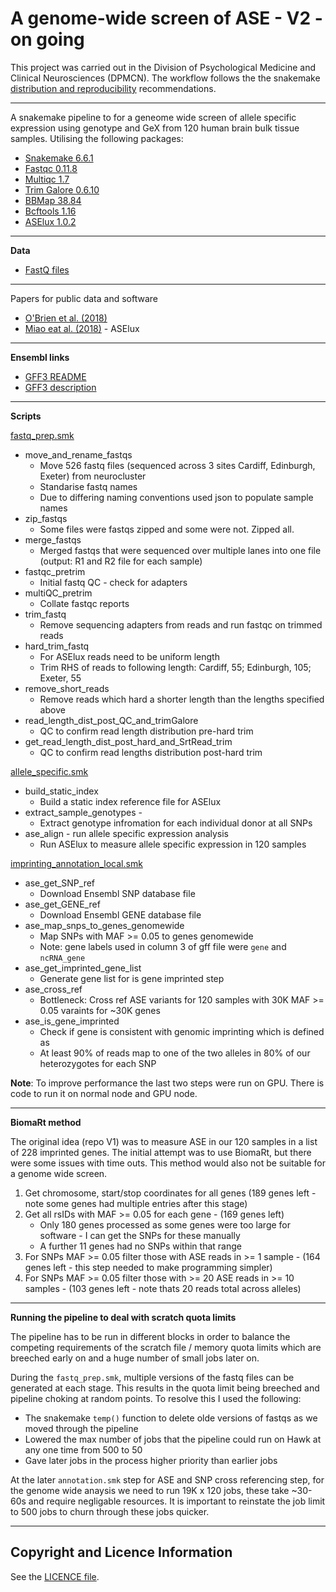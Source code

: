 # A genome-wide screen of ASE - V2 - on going

This project was carried out in the Division of Psychological Medicine and Clinical Neurosciences (DPMCN). The workflow follows the the snakemake [distribution and reproducibility](https://snakemake.readthedocs.io/en/stable/snakefiles/deployment.html) recommendations. 

***

A snakemake pipeline to for a geneome wide screen of allele specific expression using genotype and GeX from 120 human brain bulk tissue samples. Utilising the following packages:

+ [Snakemake 6.6.1](https://snakemake.readthedocs.io/en/stable/)
+ [Fastqc 0.11.8](https://github.com/s-andrews/FastQC)
+ [Multiqc 1.7](https://multiqc.info)
+ [Trim Galore 0.6.10](https://github.com/FelixKrueger/TrimGalore) 
+ [BBMap 38.84](https://jgi.doe.gov/data-and-tools/software-tools/bbtools/bb-tools-user-guide/bbmap-guide/) 
+ [Bcftools 1.16](https://samtools.github.io/bcftools/bcftools.html)
+ [ASElux 1.0.2](https://github.com/abl0719/ASElux)

***

**Data**

+ [FastQ files](https://ega-archive.org/search-results.php?query=EGAS00001003214)

***

Papers for public data and software

+ [O'Brien et al. (2018)](https://genomebiology.biomedcentral.com/articles/10.1186/s13059-018-1567-1#Sec24)
+ [Miao eat al. (2018)](https://www.ncbi.nlm.nih.gov/pmc/articles/PMC5905663/) - ASElux
 
***

**Ensembl links**


+ [GFF3 README](https://ftp.ensembl.org/pub/release-108/gff3/homo_sapiens/README)
+ [GFF3 description](http://gmod.org/wiki/GFF3)

****

**Scripts**

[fastq_prep.smk](workflow/rules/fastq_prep.smk)

+ move_and_rename_fastqs
    + Move 526 fastq files (sequenced across 3 sites Cardiff, Edinburgh, Exeter) from neurocluster
    + Standarise fastq names
    + Due to differing naming conventions used json to populate sample names
+ zip_fastqs 
    + Some files were fastqs zipped and some were not. Zipped all.
+ merge_fastqs
    + Merged fastqs that were sequenced over multiple lanes into one file (output: R1 and R2 file for each sample)
+ fastqc_pretrim 
    + Initial fastq QC - check for adapters
+ multiQC_pretrim 
    + Collate fastqc reports
+ trim_fastq 
    + Remove sequencing adapters from reads and run fastqc on trimmed reads
+ hard_trim_fastq
    + For ASElux reads need to be uniform length
    + Trim RHS of reads to following length: Cardiff, 55; Edinburgh, 105; Exeter, 55
+ remove_short_reads
    + Remove reads which hard a shorter length than the lengths specified above
+ read_length_dist_post_QC_and_trimGalore 
    + QC to confirm read length distribution pre-hard trim
+ get_read_length_dist_post_hard_and_SrtRead_trim 
    + QC to	confirm	read lengths distribution post-hard trim

[allele_specific.smk](workflow/rules/allele_specific.smk) 

+ build_static_index 
    + Build a static index reference file for ASElux
+ extract_sample_genotypes - 
    + Extract genotype infromation for each individual donor at all SNPs
+ ase_align - run allele specific expression analysis
    + Run ASElux to measure allele specific expression in 120 samples
    
[imprinting_annotation_local.smk](workflow/rules/imprinting_annotation_local.smk)

+ ase_get_SNP_ref
    + Download Ensembl SNP database file
+ ase_get_GENE_ref
    + Download Ensembl GENE database file
+ ase_map_snps_to_genes_genomewide
    + Map SNPs with MAF >= 0.05 to genes genomewide 
    + Note: gene labels used in column 3 of gff file were `gene` and `ncRNA_gene`
+ ase_get_imprinted_gene_list
    + Generate gene list for is gene imprinted step
+ ase_cross_ref
    + Bottleneck: Cross ref ASE variants for 120 samples with 30K MAF >= 0.05 varaints for ~30K genes
+ ase_is_gene_imprinted
    + Check if gene is consistent with genomic imprinting which is defined as 
    + At least 90% of reads map to one of the two alleles in 80% of our heterozygotes for each SNP
    
**Note**: To improve performance the last two steps were run on GPU. There is code to run it on normal node and GPU node.

***

**BiomaRt method**

The original idea (repo V1) was to measure ASE in our 120 samples in a list of 228 imprinted genes. The initial attempt was to use BiomaRt, but there were some issues with time outs. This method would also not be suitable for a genome wide screen.

1. Get chromosome, start/stop coordinates for all genes (189 genes left - note some genes had multiple entries after this stage)
2. Get all rsIDs with MAF >= 0.05 for each gene - (169 genes left)
    + Only 180 genes processed as some genes were too large for software - I can get the SNPs for these manually
    + A further 11 genes had no SNPs within that range 
3. For SNPs MAF >= 0.05 filter those with ASE reads in >= 1 sample - (164 genes left - this step needed to make programming simpler)
4. For SNPs MAF >= 0.05 filter those with >= 20 ASE reads in >= 10 samples - (103 genes left - note thats 20 reads total across alleles)

***

**Running the pipeline to deal with scratch quota limits**

The pipeline has to be run in different blocks in order to balance the competing requirements
of the scratch file / memory quota limits which are breeched early on and a huge number of small jobs later on.

During the `fastq_prep.smk`, multiple versions of the fastq files can be generated at each stage. This results in
the quota limit being breeched and pipeline choking at random points. To resolve this I used the following:

+ The snakemake `temp()` function to delete olde versions of fastqs as we moved through the pipeline
+ Lowered the max number of jobs that the pipeline could run on Hawk at any one time from 500 to 50
+ Gave later jobs in the process higher priority than earlier jobs


At the later `annotation.smk` step for ASE and SNP cross referencing step, for the genome wide anaysis we need to run 19K x 120 jobs,
these take ~30-60s and require negligable resources. It is important to reinstate the job limit to 500 jobs to churn through these
jobs quicker.     

***

## Copyright and Licence Information

See the [LICENCE file](LICENCE.md).









